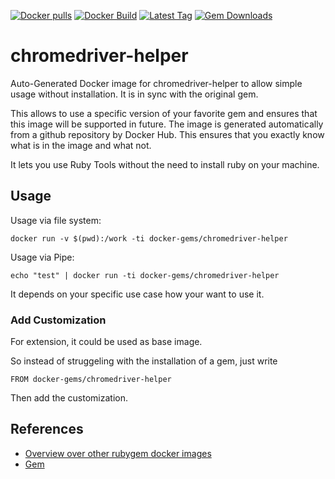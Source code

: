 [![Docker pulls](https://img.shields.io/docker/pulls/rubygem/chromedriver-helper.svg)](https://hub.docker.com/r/rubygem/chromedriver-helper/)
[![Docker Build](https://img.shields.io/docker/automated/rubygem/chromedriver-helper.svg)](https://hub.docker.com/r/rubygem/chromedriver-helper/)
[![Latest Tag](https://img.shields.io/github/tag/docker-rubygem/chromedriver-helper.svg)](https://hub.docker.com/r/rubygem/chromedriver-helper/)
[![Gem Downloads](https://img.shields.io/gem/dt/chromedriver-helper.svg)](https://rubygems.org/gems/chromedriver-helper/)
# chromedriver-helper

Auto-Generated Docker image for chromedriver-helper to allow simple usage without installation.
It is in sync with the original gem.

This allows to use a specific version of your favorite gem and ensures that this image will be supported in future.
The image is generated automatically from a github repository by Docker Hub.
This ensures that you exactly know what is in the image and what not.

It lets you use Ruby Tools without the need to install ruby on your machine.

## Usage

Usage via file system:

`docker run -v $(pwd):/work -ti docker-gems/chromedriver-helper`

Usage via Pipe:

`echo "test" | docker run -ti docker-gems/chromedriver-helper`

It depends on your specific use case how your want to use it.

### Add Customization

For extension, it could be used as base image.

So instead of struggeling with the installation of a gem, just write

`FROM docker-gems/chromedriver-helper`

Then add the customization.

## References

 - [Overview over other rubygem docker images](https://github.com/thinkbot/docker-rubygem)
 - [Gem](https://rubygems.org/gems/chromedriver-helper/)
